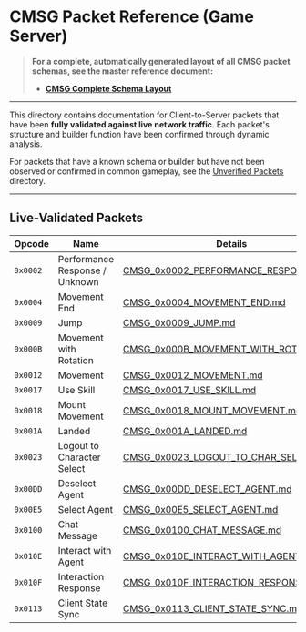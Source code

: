 # CMSG Packet Reference (Game Server)

> **For a complete, automatically generated layout of all CMSG packet schemas, see the master reference document:**
> *   **[CMSG Complete Schema Layout](./CMSG_Complete_Schema_Layout.md)**

---

This directory contains documentation for Client-to-Server packets that have been **fully validated against live network traffic**. Each packet's structure and builder function have been confirmed through dynamic analysis.

For packets that have a known schema or builder but have not been observed or confirmed in common gameplay, see the [Unverified Packets](./unverified/README.md) directory.

---

## Live-Validated Packets

| Opcode | Name | Details |
|---|---|---|
| `0x0002` | Performance Response / Unknown | [CMSG_0x0002_PERFORMANCE_RESPONSE.md](./CMSG_0x0002_PERFORMANCE_RESPONSE.md) |
| `0x0004` | Movement End | [CMSG_0x0004_MOVEMENT_END.md](./CMSG_0x0004_MOVEMENT_END.md) |
| `0x0009` | Jump | [CMSG_0x0009_JUMP.md](./CMSG_0x0009_JUMP.md) |
| `0x000B` | Movement with Rotation | [CMSG_0x000B_MOVEMENT_WITH_ROTATION.md](./CMSG_0x000B_MOVEMENT_WITH_ROTATION.md) |
| `0x0012` | Movement | [CMSG_0x0012_MOVEMENT.md](./CMSG_0x0012_MOVEMENT.md) |
| `0x0017` | Use Skill | [CMSG_0x0017_USE_SKILL.md](./CMSG_0x0017_USE_SKILL.md) |
| `0x0018` | Mount Movement | [CMSG_0x0018_MOUNT_MOVEMENT.md](./CMSG_0x0018_MOUNT_MOVEMENT.md) |
| `0x001A` | Landed | [CMSG_0x001A_LANDED.md](./CMSG_0x001A_LANDED.md) |
| `0x0023` | Logout to Character Select | [CMSG_0x0023_LOGOUT_TO_CHAR_SELECT.md](./CMSG_0x0023_LOGOUT_TO_CHAR_SELECT.md) |
| `0x00DD` | Deselect Agent | [CMSG_0x00DD_DESELECT_AGENT.md](./CMSG_0x00DD_DESELECT_AGENT.md) |
| `0x00E5` | Select Agent | [CMSG_0x00E5_SELECT_AGENT.md](./CMSG_0x00E5_SELECT_AGENT.md) |
| `0x0100` | Chat Message | [CMSG_0x0100_CHAT_MESSAGE.md](./CMSG_0x0100_CHAT_MESSAGE.md) |
| `0x010E` | Interact with Agent | [CMSG_0x010E_INTERACT_WITH_AGENT.md](./CMSG_0x010E_INTERACT_WITH_AGENT.md) |
| `0x010F` | Interaction Response | [CMSG_0x010F_INTERACTION_RESPONSE.md](./CMSG_0x010F_INTERACTION_RESPONSE.md) |
| `0x0113` | Client State Sync | [CMSG_0x0113_CLIENT_STATE_SYNC.md](./CMSG_0x0113_CLIENT_STATE_SYNC.md) |
